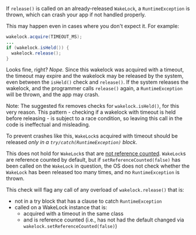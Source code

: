 If `release()` is called on an already-released `WakeLock`, a `RuntimeException`
is thrown, which can crash your app if not handled properly.

This may happen even in cases where you don't expect it. For example:

```java
wakelock.acquire(TIMEOUT_MS);
...
if (wakelock.isHeld()) {
  wakelock.release();
}
```

Looks fine, right? *Nope.* Since this wakelock was acquired with a timeout, the
timeout may expire and the wakelock may be released by the system, even between
the `isHeld()` check and `release()`. If the system releases the wakelock, and
the programmer calls `release()` again, a `RuntimeException` will be thrown, and
the app may crash.

Note: The suggested fix removes checks for `wakelock.isHeld()`, for this very
reason. This pattern - checking if a wakelock with timeout is held before
releasing - is subject to a race condition, so leaving this call in the code is
ineffectual and misleading.

To prevent crashes like this, `WakeLock`s acquired with timeout should be
released *only in a `try/catch(RuntimeException)` block*.

This does not hold for `WakeLock`s that are
[not reference counted](https://android.googlesource.com/platform/frameworks/base/+/nougat-release/core/java/android/os/PowerManager.java#1267).
`WakeLock`s are reference counted by default, but if
`setReferenceCounted(false)` has been called on the `WakeLock` in question, the
OS does not check whether the `WakeLock` has been released too many times, and
no `RuntimeException` is thrown.


This check will flag any call of any overload of `wakelock.release()` that is:

*   not in a try block that has a clause to catch `RuntimeException`
*   called on a WakeLock instance that is:
    *   acquired with a timeout in the same class
    *   and is reference counted (i.e., has not had the default changed via
        `wakelock.setReferenceCounted(false)`)
